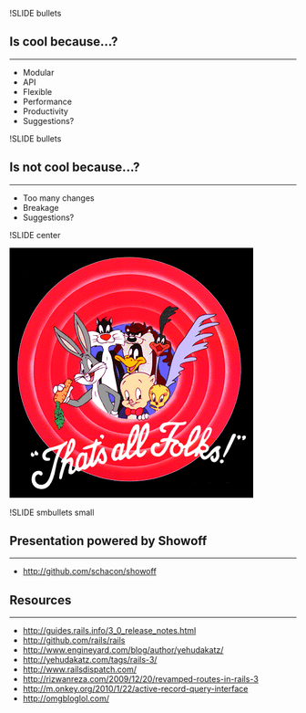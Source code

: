 !SLIDE bullets

## Is cool because...? ##
***
* Modular
* API
* Flexible
* Performance
* Productivity
* Suggestions?

!SLIDE bullets

## Is not cool because...? ##
***
* Too many changes
* Breakage
* Suggestions?

!SLIDE center

!['The end'](thatsalllogo.gif)

!SLIDE smbullets small 

## Presentation powered by Showoff ##
***
  * http://github.com/schacon/showoff


## Resources ##
***
  * http://guides.rails.info/3_0_release_notes.html
  * http://github.com/rails/rails
  * http://www.engineyard.com/blog/author/yehudakatz/
  * http://yehudakatz.com/tags/rails-3/
  * http://www.railsdispatch.com/
  * http://rizwanreza.com/2009/12/20/revamped-routes-in-rails-3
  * http://m.onkey.org/2010/1/22/active-record-query-interface
  * http://omgbloglol.com/
  